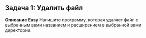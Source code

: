 ## Задача 1: Удалить файл

**Описание**
**Easy**
Напишите программу, которая удаляет файл с выбранным вами названием и расширением в выбранной вами директории.
